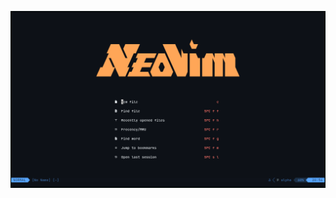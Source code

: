 ![Nvim Screenshot](https://raw.githubusercontent.com/prathamngundikere/DOTFILES-ArchLinux/refs/heads/main/.github/2025-05-03-182823_hyprshot.png "Nvim Dashboard")
